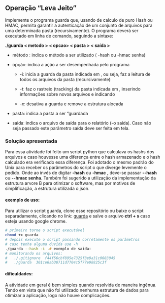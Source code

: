 ## Operação “Leva Jeito”
Implemente o programa guarda que, usando de calculo de puro Hash ou HMAC, permita garantir a autenticação de um conjunto de arquivos para uma determinada pasta (recursivamente). O programa deverá ser executado em linha de comando, seguindo a sintaxe:  

__./guarda < metodo > < opcao> < pasta > < saída >__  

- método : indica o método a ser utilizado ( -hash ou -hmac senha)
- opção: indica a ação a ser desempenhada pelo programa
    - -i: inicia a guarda da pasta indicada em <pasta>, ou seja, faz a leitura de todos os arquivos da pasta (recursivamente)  

    - -t: faz o rastreio (tracking) da pasta indicada em <pasta>, inserindo informações sobre novos arquivos e indicando

    - -x: desativa a guarda e remove a estrutura alocada

- pasta: indica a pasta a ser “guardada

- saida: indica o arquivo de saída para o relatório (-o saída). Caso não seja passado este parâmetro saída deve ser feita em tela.  



### Solução apresentada  
Para essa atividade foi feito um script python que calculava os hashs dos arquivos e caso houvesse uma diferença entre o hash armazenado e o hash calculado era verificado essa diferença.
Foi adotado o mesmo padrão do Unix para receber os parâmetros do script o que diverge levemente o pedido. Onde  ao invés de digitar __-hash__ ou __-hmac__ , deve-se passar __--hash__ ou __--hmac senha__. Também foi sugerido a utilização da implementação da estrutura arvore B para otimizar o software, mas por motivos de simplificação, a estrutura utilizada o json.

#### exemplo de uso:
Para utilizar o script guarda, clone esse repositório ou baixe o script separadamente, clicando no link: [guarda](hash/guarda) e salve o arquivo __ctrl + s__ caso esteja usando google chrome.

```zsh
# primeiro torne o script executável 
chmod +x guarda
# depois execute o script passando corretamente os parâmetros
# caso tenha alguma duvida use -h 
./guarda --hash -i .# exemplo de saida:
# monitorando os arquivos: 
# 	./.gitignore  f44f56cbf895e7325f3e9a31c0083045
# 	./guarda  301ce6ab30711d7704c5f77e98825c3f

```

#### dificuldades:
A atividade em geral é bem simples quando resolvida de maneira ingênua. Tendo em vista que não foi utilizado nenhuma estrutura de dados para otimizar a aplicação, logo não houve complicações. 